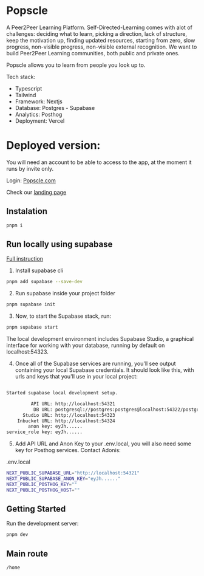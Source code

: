 # Popscle
A Peer2Peer Learning Platform. Self-Directed-Learning comes with alot of challenges: deciding what to learn, picking a direction, lack of structure, keep the motivation up, finding updated resources, starting from zero, slow progress, non-visible progress, non-visible external recognition. We want to build Peer2Peer Learning communities, both public and private ones.

Popscle allows you to learn from people you look up to. 

Tech stack:
- Typescript
- Tailwind
- Framework: Nextjs
- Database: Postgres - Supabase
- Analytics: Posthog
- Deployment: Vercel

# Deployed version:

You will need an account to be able to access to the app, at the moment it runs by invite only. 

Login: [Popscle.com](https://popscle-com.vercel.app/login)

Check our [landing page](https://popscle-com.vercel.app/)

## Instalation
```zsh
pnpm i
```

## Run locally using supabase
[Full instruction](https://supabase.com/docs/guides/cli/getting-started?queryGroups=platform&platform=macos)

1. Install supabase cli
```zsh
pnpm add supabase --save-dev
```
2. Run supabase inside your project folder
```zsh
pnpm supabase init
```
3. Now, to start the Supabase stack, run:
```zsh
pnpm supabase start
```
The local development environment includes Supabase Studio, a graphical interface for working with your database, running by default on localhost:54323.


4. Once all of the Supabase services are running, you'll see output containing your local Supabase credentials. It should look like this, with urls and keys that you'll use in your local project:
```zsh

Started supabase local development setup.

         API URL: http://localhost:54321
          DB URL: postgresql://postgres:postgres@localhost:54322/postgres
      Studio URL: http://localhost:54323
    Inbucket URL: http://localhost:54324
        anon key: eyJh......
service_role key: eyJh......
```
5. Add API URL and Anon Key to your .env.local, you will also need some key for Posthog services. Contact Adonis: 

.env.local
```zsh
NEXT_PUBLIC_SUPABASE_URL="http://localhost:54321"
NEXT_PUBLIC_SUPABASE_ANON_KEY="eyJh......"
NEXT_PUBLIC_POSTHOG_KEY=""
NEXT_PUBLIC_POSTHOG_HOST=""
```


## Getting Started

Run the development server:

```zsh
pnpm dev
```

## Main route
```zsh
/home
```
